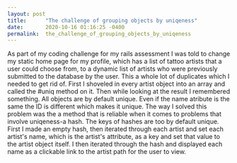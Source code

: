 ```yaml
---
layout: post
title:      "The challenge of grouping objects by uniqeness"
date:       2020-10-16 01:16:25 -0400
permalink:  the_challenge_of_grouping_objects_by_uniqeness
---
```


   As part of my coding challenge for my rails assessment I was told to change my static home page for my profile, which has a list of tattoo artists that a user could choose from, to a dynamic list of artists who were previously submitted to the database by the user. This a whole lot of duplicates which I needed to get rid of. First I shoveled in every artist object into an array and called the #uniq method on it. Then while looking at the result I remembered something. All objects are by default unique. Even if the name atribute is the same the ID is different which makes it unique. The way I solved this problem was the a method that is reliable when it comes to problems that involve uniqeness-a hash. The keys of hashes are too by default unique. First I made an empty hash, then iterated through each artist and set each artist's name, which is the artist's attribute, as a key and set that value to the artist object itself. I then iterated through the hash and displayed  each name as a clickable link to the artist path for the user to view.
